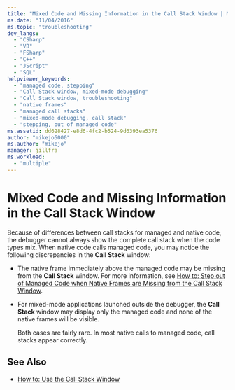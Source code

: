 ```yaml
---
title: "Mixed Code and Missing Information in the Call Stack Window | Microsoft Docs"
ms.date: "11/04/2016"
ms.topic: "troubleshooting"
dev_langs:
  - "CSharp"
  - "VB"
  - "FSharp"
  - "C++"
  - "JScript"
  - "SQL"
helpviewer_keywords:
  - "managed code, stepping"
  - "Call Stack window, mixed-mode debugging"
  - "Call Stack window, troubleshooting"
  - "native frames"
  - "managed call stacks"
  - "mixed-mode debugging, call stack"
  - "stepping, out of managed code"
ms.assetid: dd628427-e8d6-4fc2-b524-9d6393ea5376
author: "mikejo5000"
ms.author: "mikejo"
manager: jillfra
ms.workload:
  - "multiple"
---
```

# Mixed Code and Missing Information in the Call Stack Window
Because of differences between call stacks for managed and native code, the debugger cannot always show the complete call stack when the code types mix. When native code calls managed code, you may notice the following discrepancies in the **Call Stack** window:

- The native frame immediately above the managed code may be missing from the **Call Stack** window. For more information, see [How to: Step out of Managed Code when Native Frames are Missing from the Call Stack Window](../debugger/how-to-step-out-of-managed-code-when-native-frames-are-missing-from-the-call-stack-window.md).

- For mixed-mode applications launched outside the debugger, the **Call Stack** window may display only the managed code and none of the native frames will be visible.

  Both cases are fairly rare. In most native calls to managed code, call stacks appear correctly.

## See Also
- [How to: Use the Call Stack Window](../debugger/how-to-use-the-call-stack-window.md)
